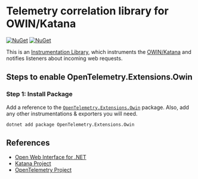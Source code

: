 # Telemetry correlation library for OWIN/Katana

[![NuGet](https://img.shields.io/nuget/v/OpenTelemetry.Extensions.Owin.svg)](https://www.nuget.org/packages/OpenTelemetry.Extensions.Owin)
[![NuGet](https://img.shields.io/nuget/dt/OOpenTelemetry.Extensions.Owin.svg)](https://www.nuget.org/packages/OpenTelemetry.Extensions.Owin)

This is an [Instrumentation
Library](https://github.com/open-telemetry/opentelemetry-specification/blob/master/specification/glossary.md#instrumentation-library),
which instruments the [OWIN/Katana](https://github.com/aspnet/AspNetKatana/)
and notifies listeners about incoming web requests.

## Steps to enable OpenTelemetry.Extensions.Owin

### Step 1: Install Package

Add a reference to the
[`OpenTelemetry.Extensions.Owin`](https://www.nuget.org/packages/opentelemetry.extensions.owin)
package. Also, add any other instrumentations & exporters you will need.

```shell
dotnet add package OpenTelemetry.Extensions.Owin
```

## References

* [Open Web Interface for .NET](http://owin.org/)
* [Katana Project](https://github.com/aspnet/AspNetKatana/)
* [OpenTelemetry Project](https://opentelemetry.io/)

